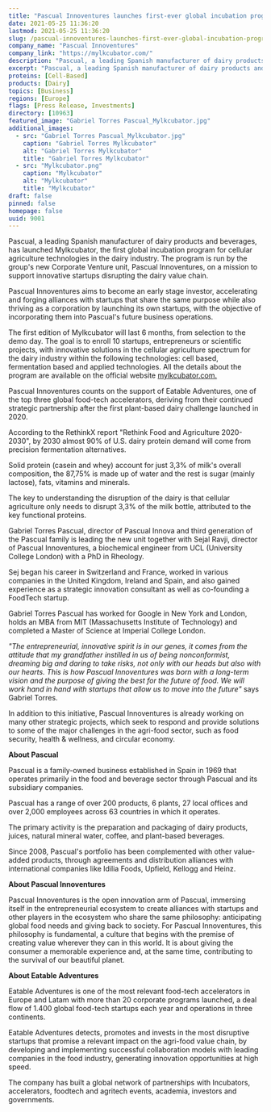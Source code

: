 ```yaml
---
title: "Pascual Innoventures launches first-ever global incubation program for cellular agriculture projects in the dairy spectrum"
date: 2021-05-25 11:36:20
lastmod: 2021-05-25 11:36:20
slug: /pascual-innoventures-launches-first-ever-global-incubation-program-cellular-agriculture
company_name: "Pascual Innoventures"
company_link: "https://mylkcubator.com/"
description: "Pascual, a leading Spanish manufacturer of dairy products and beverages, has launched Mylkcubator, the first global incubation program for cellular agriculture technologies in the dairy industry."
excerpt: "Pascual, a leading Spanish manufacturer of dairy products and beverages, has launched Mylkcubator, the first global incubation program for cellular agriculture technologies in the dairy industry."
proteins: [Cell-Based]
products: [Dairy]
topics: [Business]
regions: [Europe]
flags: [Press Release, Investments]
directory: [10963]
featured_image: "Gabriel Torres Pascual_Mylkcubator.jpg"
additional_images:
  - src: "Gabriel Torres Pascual_Mylkcubator.jpg"
    caption: "Gabriel Torres Mylkcubator"
    alt: "Gabriel Torres Mylkcubator"
    title: "Gabriel Torres Mylkcubator"
  - src: "Mylkcubator.png"
    caption: "Mylkcubator"
    alt: "Mylkcubator"
    title: "Mylkcubator"
draft: false
pinned: false
homepage: false
uuid: 9001
---
```

Pascual, a leading Spanish manufacturer of dairy products and beverages,
has launched Mylkcubator, the first global incubation program for
cellular agriculture technologies in the dairy industry. The program is
run by the group's new Corporate Venture unit, Pascual Innoventures, on
a mission to support innovative startups disrupting the dairy value
chain.

Pascual Innoventures aims to become an early stage investor,
accelerating and forging alliances with startups that share the same
purpose while also thriving as a corporation by launching its own
startups, with the objective of incorporating them into Pascual\'s
future business operations.

The first edition of Mylkcubator will last 6 months, from selection to
the demo day. The goal is to enroll 10 startups, entrepreneurs or
scientific projects, with innovative solutions in the cellular
agriculture spectrum for the dairy industry within the following
technologies: cell based, fermentation based and applied technologies.
All the details about the program are available on the official website
[mylkcubator.com.](http://mylkcubator.com)

Pascual Innoventures counts on the support of Eatable Adventures, one of
the top three global food-tech accelerators, deriving from their
continued strategic partnership after the first plant-based dairy
challenge launched in 2020.

According to the RethinkX report "Rethink Food and Agriculture
2020-2030", by 2030 almost 90% of U.S. dairy protein demand will come
from precision fermentation alternatives.

Solid protein (casein and whey) account for just 3,3% of milk's overall
composition, the 87,75% is made up of water and the rest is sugar
(mainly lactose), fats, vitamins and minerals.

The key to understanding the disruption of the dairy is that cellular
agriculture only needs to disrupt 3,3% of the milk bottle, attributed to
the key functional proteins.

Gabriel Torres Pascual, director of Pascual Innova and third generation
of the Pascual family is leading the new unit together with Sejal Ravji,
director of Pascual Innoventures, a biochemical engineer from UCL
(University College London) with a PhD in Rheology.

Sej began his career in Switzerland and France, worked in various
companies in the United Kingdom, Ireland and Spain, and also gained
experience as a strategic innovation consultant as well as co-founding a
FoodTech startup.

Gabriel Torres Pascual has worked for Google in New York and London,
holds an MBA from MIT (Massachusetts Institute of Technology) and
completed a Master of Science at Imperial College London.

*\"The entrepreneurial, innovative spirit is in our genes, it comes from
the attitude that my grandfather instilled in us of being nonconformist,
dreaming big and daring to take risks, not only with our heads but also
with our hearts. This is how Pascual Innoventures was born with a
long-term vision and the purpose of giving the best for the future of
food. We will work hand in hand with startups that allow us to move into
the future\"* says Gabriel Torres.

In addition to this initiative, Pascual Innoventures is already working
on many other strategic projects, which seek to respond and provide
solutions to some of the major challenges in the agri-food sector, such
as food security, health & wellness, and circular economy.

**About Pascual**

Pascual is a family-owned business established in Spain in 1969 that
operates primarily in the food and beverage sector through Pascual and
its subsidiary companies.

Pascual has a range of over 200 products, 6 plants, 27 local offices and
over 2,000 employees across 63 countries in which it operates.

The primary activity is the preparation and packaging of dairy products,
juices, natural mineral water, coffee, and plant-based beverages.

Since 2008, Pascual's portfolio has been complemented with other
value-added products, through agreements and distribution alliances with
international companies like Idilia Foods, Upfield, Kellogg and Heinz.

**About Pascual Innoventures**

Pascual Innoventures is the open innovation arm of Pascual, immersing
itself in the entrepreneurial ecosystem to create alliances with
startups and other players in the ecosystem who share the same
philosophy: anticipating global food needs and giving back to society.
For Pascual Innoventures, this philosophy is fundamental, a culture that
begins with the premise of creating value wherever they can in this
world. It is about giving the consumer a memorable experience and, at
the same time, contributing to the survival of our beautiful planet.

**About Eatable Adventures**

Eatable Adventures is one of the most relevant food-tech accelerators in
Europe and Latam with more than 20 corporate programs launched, a deal
flow of 1.400 global food-tech startups each year and operations in
three continents.

Eatable Adventures detects, promotes and invests in the most disruptive
startups that promise a relevant impact on the agri-food value chain, by
developing and implementing successful collaboration models with leading
companies in the food industry, generating innovation opportunities at
high speed.

The company has built a global network of partnerships with Incubators,
accelerators, foodtech and agritech events, academia, investors and
governments.
